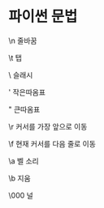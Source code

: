 # 파이썬 문법

\n 줄바꿈

\t 탭

\\ 슬래시

\' 작은따옴표

\" 큰따옴표

\r 커서를 가장 앞으로 이동

\f 현재 커서를 다음 줄로 이동

\a 벨 소리

\b 지움

\000 널
